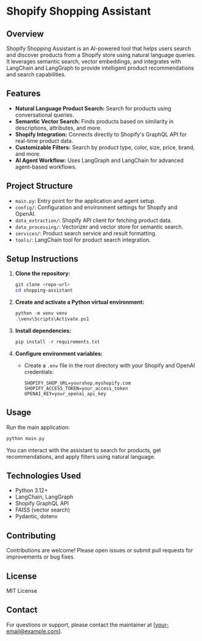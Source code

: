 # Shopify Shopping Assistant

## Overview

Shopify Shopping Assistant is an AI-powered tool that helps users search and discover products from a Shopify store using natural language queries. It leverages semantic search, vector embeddings, and integrates with LangChain and LangGraph to provide intelligent product recommendations and search capabilities.

## Features

- **Natural Language Product Search:** Search for products using conversational queries.
- **Semantic Vector Search:** Finds products based on similarity in descriptions, attributes, and more.
- **Shopify Integration:** Connects directly to Shopify's GraphQL API for real-time product data.
- **Customizable Filters:** Search by product type, color, size, price, brand, and more.
- **AI Agent Workflow:** Uses LangGraph and LangChain for advanced agent-based workflows.

## Project Structure

- `main.py`: Entry point for the application and agent setup.
- `config/`: Configuration and environment settings for Shopify and OpenAI.
- `data_extraction/`: Shopify API client for fetching product data.
- `data_processing/`: Vectorizer and vector store for semantic search.
- `services/`: Product search service and result formatting.
- `tools/`: LangChain tool for product search integration.

## Setup Instructions

1. **Clone the repository:**

   ```powershell
   git clone <repo-url>
   cd shopping-assistant
   ```

2. **Create and activate a Python virtual environment:**

   ```powershell
   python -m venv venv
   .\venv\Scripts\Activate.ps1
   ```

3. **Install dependencies:**

   ```powershell
   pip install -r requirements.txt
   ```

4. **Configure environment variables:**
   - Create a `.env` file in the root directory with your Shopify and OpenAI credentials:
     ```env
     SHOPIFY_SHOP_URL=yourshop.myshopify.com
     SHOPIFY_ACCESS_TOKEN=your_access_token
     OPENAI_KEY=your_openai_api_key
     ```

## Usage

Run the main application:

```powershell
python main.py
```

You can interact with the assistant to search for products, get recommendations, and apply filters using natural language.

## Technologies Used

- Python 3.12+
- LangChain, LangGraph
- Shopify GraphQL API
- FAISS (vector search)
- Pydantic, dotenv

## Contributing

Contributions are welcome! Please open issues or submit pull requests for improvements or bug fixes.

## License

MIT License

## Contact

For questions or support, please contact the maintainer at [your-email@example.com].

